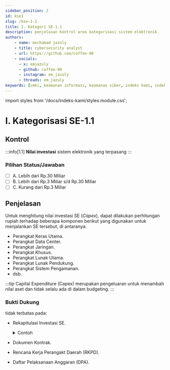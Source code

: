 ```yaml
---
sidebar_position: 2
id: kse1
slug: /kse-1-1
title: I. Kategori SE-1.1
description: penjelasan kontrol area kategorisasi sistem elektronik
authors: 
    - name: mochamad jazuly
    - title: cybersecurity analyst
    - url: https://github.com/coffee-90
    - socials:
      - x: emjazuly
      - github: coffee-90
      - instagram: em_jazuly
      - threads: em_jazuly
keywords: [smki, keamanan informasi, keamanan siber, indeks kami, indeks keamanan informasi, ikami, bssn, indeks kami 5.0, indeks kami 4.2, ISMS, SNI, ISO 27001 2022, kategorisasi sistem elektronik, kategorisasi se]
---
```


import styles from '/docs/indeks-kami/styles.module.css';

# I. Kategorisasi SE-1.1

## Kontrol

:::info[1.1]
**Nilai investasi** sistem elektronik yang terpasang
:::

### Pilihan Status/Jawaban

- [ ] A. Lebih dari Rp.30 Miliar 
- [ ] B. Lebih dari Rp.3 Miliar s/d Rp.30 Miliar 
- [ ] C. Kurang dari Rp.3 Miliar

## Penjelasan

Untuk menghitung nilai investasi SE (*Capex*), dapat dilakukan perhitungan rupiah terhadap beberapa komponen berikut yang digunakan untuk menjalankan SE tersebut, di antaranya:
- Perangkat Keras Utama.
- Perangkat Data Center.
- Perangkat Jaringan.
- Perangkat Khusus.
- Perangkat Lunak Utama.
- Perangkat Lunak Pendukung.
- Perangkat Sistem Pengamanan.
- dsb.

:::tip
Capital Expenditure (Capex) merupakan pengeluaran untuk menambah nilai aset dan tidak selalu ada di dalam budgeting.
:::

### Bukti Dukung
tidak terbatas pada:
- Rekapitulasi Investasi SE.
  <details>
  <summary>Contoh</summary>
  
  ![img](./files/1.1.png#center)

  [<IIcon icon="ion:download-outline" height="20" /> **Unduh**](./files/1.1%20Nilai%20Investasi%20SE.xlsx)
  </details>
- Dokumen Kontrak.
- Rencana Kerja Perangakt Daerah (RKPD).
- Daftar Pelaksanaan Anggaran (DPA).

